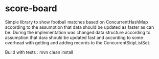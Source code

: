 # score-board

Simple library to show football matches based on ConcurrentHashMap
according to the assumption that data should be updated as faster as can be.
During the implementation was changed data structure according to assumption that dara should be updated fast 
and according to some overhead with getting and adding records to the ConcurrentSkipListSet.

Build with tests :
mvn clean install